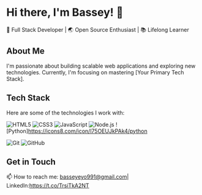 # Hi there, I'm Bassey! 👋

🚀 Full Stack Developer | 🌏 Open Source Enthusiast | 📚 Lifelong Learner

## About Me
I'm passionate about building scalable web applications and exploring new technologies. Currently, I'm focusing on mastering [Your Primary Tech Stack].

## Tech Stack
Here are some of the technologies I work with:

![HTML5](https://img.icons8.com/color/48/000000/html-5.png)
![CSS3](https://img.icons8.com/color/48/000000/css3.png)
![JavaScript](https://img.icons8.com/color/48/000000/javascript.png)
![Node.js](https://img.icons8.com/color/48/000000/nodejs.png)
![Python]https://icons8.com/icon/l75OEUJkPAk4/python

![Git](https://img.icons8.com/color/48/000000/git.png)
![GitHub](https://img.icons8.com/material-rounded/50/000000/github.png)

## Get in Touch
📫 How to reach me: basseyeyo991@gmail.com| LinkedIn:https://t.co/TrsiTkA2NT
